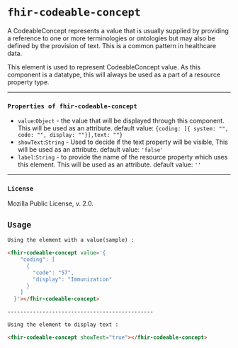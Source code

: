 # `fhir-codeable-concept`

A CodeableConcept represents a value that is usually supplied by providing a reference to one or more terminologies or ontologies but may also be defined by the provision of text. This is a common pattern in healthcare data. 

This element is used to represent CodeableConcept value. As this component is a datatype, this will always be used as a part of a resource property type.

---

### `Properties of fhir-codeable-concept`

* `value`:`Object` - the value that will be displayed through this component. This will be used as   an attribute. default value: `{coding: [{ system: "", code: "", display: ""}],text: ""}`
* `showText`:`String` - Used to decide if the text property will be visible, This will be used as an attribute. default value: `'false'`
* `label`:`String` - to provide the name of the resource property which uses this element. This will be used as an attribute. default value: `''`

---

### `License`

Mozilla Public License, v. 2.0.

## `Usage`

```html
Using the element with a value(sample) :

<fhir-codeable-concept value='{
    "coding": [
      {
        "code": "57",
        "display": "Immunization"
      }
    ]
  }'></fhir-codeable-concept>

----------------------------------------------

Using the element to display text : 

<fhir-codeable-concept showText="true"></fhir-codeable-concept>
```
